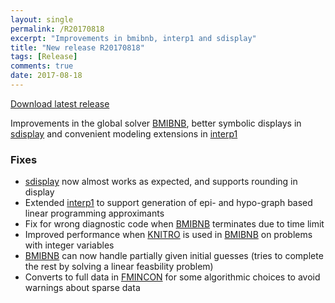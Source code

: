 ```yaml
---
layout: single
permalink: /R20170818
excerpt: "Improvements in bmibnb, interp1 and sdisplay"
title: "New release R20170818"
tags: [Release]
comments: true
date: 2017-08-18
---
```


[Download latest release](/download)

Improvements in the global solver [BMIBNB](/solver/bmibnb), better symbolic displays in [sdisplay](/command/sdisplay) and convenient modeling extensions in [interp1](/command/support)

### Fixes

* [sdisplay](/command/sdisplay) now almost works as expected, and supports rounding in display
* Extended [interp1](/command/interp1) to support generation of epi- and hypo-graph based linear programming approximants
* Fix for wrong diagnostic code when [BMIBNB](/solver/bmibnb) terminates due to time limit
* Improved performance when [KNITRO](/solver/knitro) is used in [BMIBNB](/solver/bmibnb) on problems with integer variables
* [BMIBNB](/solver/bmibnb) can now handle partially given initial guesses (tries to complete the rest by solving a linear feasbility problem)
* Converts to full data in [FMINCON](/solver/fmincon) for some algorithmic choices to avoid warnings about sparse data




